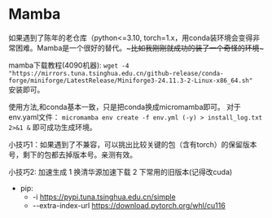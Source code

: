 # Mamba
如果遇到了陈年的老仓库（python<=3.10, torch=1.x，用conda装环境会变得非常困难。Mamba是一个很好的替代。~~~比如我刚刚就成功的装了一个奇怪的环境~~~

mamba下载教程(4090机器):
```wget -4 "https://mirrors.tuna.tsinghua.edu.cn/github-release/conda-forge/miniforge/LatestRelease/Miniforge3-24.11.3-2-Linux-x86_64.sh" ```
安装即可。

使用方法,和conda基本一致，只是把conda换成micromamba即可。
对于env.yaml文件：
```micromamba env create -f env.yml (-y) > install_log.txt 2>&1 &```
即可成功生成环境。

小技巧1：如果遇到了不兼容，可以挑出比较关键的包（含有torch）的保留版本号，剩下的包都去掉版本号。亲测有效。

小技巧2: 加速生成
1 换清华源加速下载 2 下常用的旧版本(记得改cuda)
- pip:
    - -i https://pypi.tuna.tsinghua.edu.cn/simple 
    - --extra-index-url https://download.pytorch.org/whl/cu116